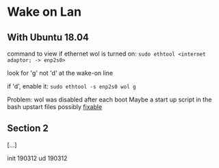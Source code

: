 Wake on Lan
=======

With Ubuntu 18.04
---------
command to view if ethernet wol is turned on:
`sudo ethtool <internet adaptor; -> enp2s0>` 

look for 'g' not 'd' at the wake-on line

if 'd', enable it:
`sudo ethtool -s enp2s0 wol g`

Problem: wol was disabled after each boot
Maybe a start up script in the bash upstart files
possibly [fixable](https://serverfault.com/questions/463111/how-to-persist-ethtool-settings-through-reboot)



Section 2
---------

[...]


init 190312
ud   190312